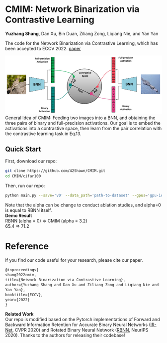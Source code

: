 # CMIM: Network Binarization via Contrastive Learning
**Yuzhang Shang**, Dan Xu, Bin Duan, Ziliang Zong, Liqiang Nie, and Yan Yan    

The code for the Network Binarization via Contrastive Learning, which has been accepted to ECCV 2022. [paper](https://arxiv.org/abs/2207.02970)

<img src="pipeline.jpg" width="700">    
General Idea of CMIM: Feeding two images into a BNN, and obtaining the three pairs of binary and full-precision activations. Our goal is to embed the activations into a contrastive space, then learn from the pair correlation with the contrastive learning task in Eq.13.

## Quick Start
First, download our repo:
```bash
git clone https://github.com/42Shawn/CMIM.git
cd CMIM/cifar100
```
Then, run our repo:
```bash
python main.py --save='v0' --data_path='path-to-dataset' --gpus='gpu-id' --alpha=3.2
```
Note that the alpha can be change to conduct ablation studies, and alpha=0 is equal to RBNN itself.    
**Demo Result**   
RBNN (alpha = 0) => CMIM (alpha = 3.2)    
            65.4 => 71.2

# Reference
If you find our code useful for your research, please cite our paper.
```
@inproceedings{
shang2022cmim,
title={Network Binarization via Contrastive Learning},
author={Yuzhang Shang and Dan Xu and Ziliang Zong and Liqiang Nie and Yan Yan},
booktitle={ECCV},
year={2022}
}
```

**Related Work**    
Our repo is modified based on the Pytorch implementations of Forward and Backward Information Retention for Accurate Binary Neural Networks ([IR-Net](https://github.com/htqin/IR-Net), CVPR 2020) and Rotated Binary Neural Network ([RBNN](https://github.com/lmbxmu/RBNN), NeurIPS 2020). Thanks to the authors for releasing their codebase!

